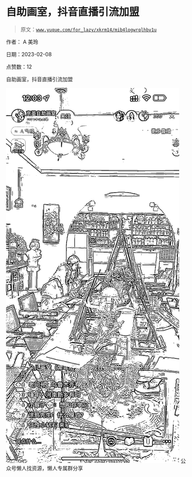# 自助画室，抖音直播引流加盟

> 原文：[`www.yuque.com/for_lazy/xkrm14/mib4logwrqlhbv1u`](https://www.yuque.com/for_lazy/xkrm14/mib4logwrqlhbv1u)



作者： A 美玲



日期：2023-02-08



点赞数：12



自助画室，抖音直播引流加盟



![](img/84e5124681179629b820bff82707960b.png)  <ne-p id="u90fcaf83" data-lake-id="u90fcaf83">公众号懒人找资源，懒人专属群分享

</ne-p>